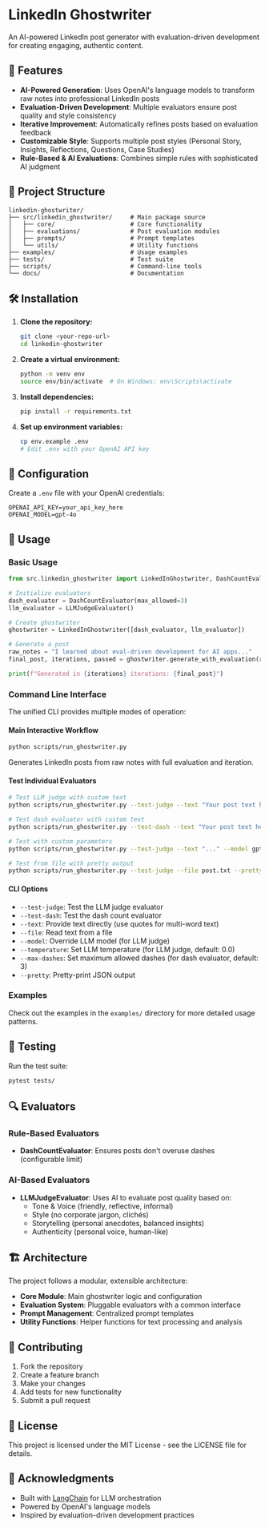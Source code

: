 # LinkedIn Ghostwriter

An AI-powered LinkedIn post generator with evaluation-driven development for creating engaging, authentic content.

## 🚀 Features

- **AI-Powered Generation**: Uses OpenAI's language models to transform raw notes into professional LinkedIn posts
- **Evaluation-Driven Development**: Multiple evaluators ensure post quality and style consistency
- **Iterative Improvement**: Automatically refines posts based on evaluation feedback
- **Customizable Style**: Supports multiple post styles (Personal Story, Insights, Reflections, Questions, Case Studies)
- **Rule-Based & AI Evaluations**: Combines simple rules with sophisticated AI judgment

## 📁 Project Structure

```
linkedin-ghostwriter/
├── src/linkedin_ghostwriter/     # Main package source
│   ├── core/                     # Core functionality
│   ├── evaluations/              # Post evaluation modules
│   ├── prompts/                  # Prompt templates
│   └── utils/                    # Utility functions
├── examples/                     # Usage examples
├── tests/                        # Test suite
├── scripts/                      # Command-line tools
└── docs/                         # Documentation
```

## 🛠️ Installation

1. **Clone the repository:**
   ```bash
   git clone <your-repo-url>
   cd linkedin-ghostwriter
   ```

2. **Create a virtual environment:**
   ```bash
   python -m venv env
   source env/bin/activate  # On Windows: env\Scripts\activate
   ```

3. **Install dependencies:**
   ```bash
   pip install -r requirements.txt
   ```

4. **Set up environment variables:**
   ```bash
   cp env.example .env
   # Edit .env with your OpenAI API key
   ```

## 🔧 Configuration

Create a `.env` file with your OpenAI credentials:

```env
OPENAI_API_KEY=your_api_key_here
OPENAI_MODEL=gpt-4o
```

## 📖 Usage

### Basic Usage

```python
from src.linkedin_ghostwriter import LinkedInGhostwriter, DashCountEvaluator, LLMJudgeEvaluator

# Initialize evaluators
dash_evaluator = DashCountEvaluator(max_allowed=3)
llm_evaluator = LLMJudgeEvaluator()

# Create ghostwriter
ghostwriter = LinkedInGhostwriter([dash_evaluator, llm_evaluator])

# Generate a post
raw_notes = "I learned about eval-driven development for AI apps..."
final_post, iterations, passed = ghostwriter.generate_with_evaluation(raw_notes)

print(f"Generated in {iterations} iterations: {final_post}")
```

### Command Line Interface

The unified CLI provides multiple modes of operation:

#### **Main Interactive Workflow**
```bash
python scripts/run_ghostwriter.py
```
Generates LinkedIn posts from raw notes with full evaluation and iteration.

#### **Test Individual Evaluators**
```bash
# Test LLM judge with custom text
python scripts/run_ghostwriter.py --test-judge --text "Your post text here"

# Test dash evaluator with custom text
python scripts/run_ghostwriter.py --test-dash --text "Your post text here"

# Test with custom parameters
python scripts/run_ghostwriter.py --test-judge --text "..." --model gpt-4o --temperature 0.1

# Test from file with pretty output
python scripts/run_ghostwriter.py --test-judge --file post.txt --pretty
```

#### **CLI Options**
- `--test-judge`: Test the LLM judge evaluator
- `--test-dash`: Test the dash count evaluator
- `--text`: Provide text directly (use quotes for multi-word text)
- `--file`: Read text from a file
- `--model`: Override LLM model (for LLM judge)
- `--temperature`: Set LLM temperature (for LLM judge, default: 0.0)
- `--max-dashes`: Set maximum allowed dashes (for dash evaluator, default: 3)
- `--pretty`: Pretty-print JSON output

### Examples

Check out the examples in the `examples/` directory for more detailed usage patterns.

## 🧪 Testing

Run the test suite:

```bash
pytest tests/
```

## 🔍 Evaluators

### Rule-Based Evaluators

- **DashCountEvaluator**: Ensures posts don't overuse dashes (configurable limit)

### AI-Based Evaluators

- **LLMJudgeEvaluator**: Uses AI to evaluate post quality based on:
  - Tone & Voice (friendly, reflective, informal)
  - Style (no corporate jargon, clichés)
  - Storytelling (personal anecdotes, balanced insights)
  - Authenticity (personal voice, human-like)

## 🏗️ Architecture

The project follows a modular, extensible architecture:

- **Core Module**: Main ghostwriter logic and configuration
- **Evaluation System**: Pluggable evaluators with a common interface
- **Prompt Management**: Centralized prompt templates
- **Utility Functions**: Helper functions for text processing and analysis

## 🤝 Contributing

1. Fork the repository
2. Create a feature branch
3. Make your changes
4. Add tests for new functionality
5. Submit a pull request

## 📝 License

This project is licensed under the MIT License - see the LICENSE file for details.

## 🙏 Acknowledgments

- Built with [LangChain](https://langchain.com/) for LLM orchestration
- Powered by OpenAI's language models
- Inspired by evaluation-driven development practices